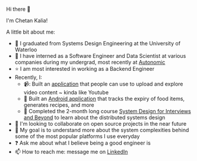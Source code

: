 Hi there 👋

I'm Chetan Kalia!

A little bit about me:

* :school: I graduated from Systems Design Engineering at the University of Waterloo
* :rocket:		 I have interned as a Software Engineer and Data Scientist at various companies during my undergrad, most recently at <a href = "https://autonomic.com/" target="_blank">Autonomic</a>
* ⭐ I am most interested in working as a Backend Engineer 
* Recently, I:
  * 📹: Built an <a href = "https://github.com/Ckalia11/emvideo" target="_blank">application</a> that people can use to upload and explore video content ~ kinda like Youtube
  * :tomato: Built an <a href = "https://github.com/Ckalia11/Food-Expiry-Tracker" target="_blank">Android application</a> that tracks the expiry of food items, generates recipes, and more
  * :open_book:	Completed the 2-month long course <a href = "https://systemdesignthinking.thinkific.com/courses/system-design-for-interviews-and-beyond" target="_blank">System Design for Interviews and Beyond</a> to learn about the distributed systems design
* 👯 I'm looking to collaborate on open source projects in the near future
* 🥅 My goal is to understand more about the system complexities behind some of the most popular platforms I use everyday
* :question: Ask me about what I believe being a good engineer is
* 📫 How to reach me: message me on <a href = "https://www.linkedin.com/in/ckalia149/" target="_blank">LinkedIn</a>
